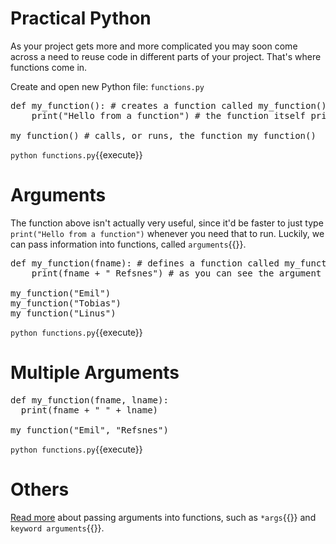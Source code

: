 # Practical Python

As your project gets more and more complicated you may soon come across a need to reuse code in different parts of your project. That's where functions come in.

Create and open new Python file: `functions.py`

<pre class="file" data-filename="functions.py" data-target="replace">
def my_function(): # creates a function called my_function()
    print("Hello from a function") # the function itself prints the string "Hello from a function"

my_function() # calls, or runs, the function my_function()
</pre>

`python functions.py`{{execute}}

# Arguments

The function above isn't actually very useful, since it'd be faster to just type `print("Hello from a function")` whenever you need that to run. Luckily, we can pass information into functions, called `arguments`{{}}.

<pre class="file" data-filename="functions.py" data-target="replace">
def my_function(fname): # defines a function called my_function() where you pass in an argument called fname
    print(fname + " Refsnes") # as you can see the argument fname is used within the function

my_function("Emil")
my_function("Tobias")
my_function("Linus")
</pre>

`python functions.py`{{execute}}

# Multiple Arguments

<pre class="file" data-filename="functions.py" data-target="replace">
def my_function(fname, lname):
  print(fname + " " + lname)

my_function("Emil", "Refsnes")
</pre>

`python functions.py`{{execute}}

# Others

[Read more](https://www.w3schools.com/python/python_functions.asp) about passing arguments into functions, such as `*args`{{}} and `keyword arguments`{{}}.